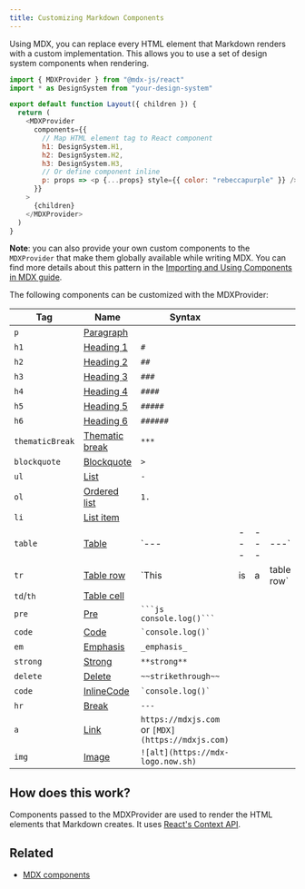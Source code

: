 ```yaml
---
title: Customizing Markdown Components
---
```


Using MDX, you can replace every HTML element that Markdown renders with a
custom implementation. This allows you to use a set of design system components
when rendering.

```jsx:title=src/components/layout.js
import { MDXProvider } from "@mdx-js/react"
import * as DesignSystem from "your-design-system"

export default function Layout({ children }) {
  return (
    <MDXProvider
      components={{
        // Map HTML element tag to React component
        h1: DesignSystem.H1,
        h2: DesignSystem.H2,
        h3: DesignSystem.H3,
        // Or define component inline
        p: props => <p {...props} style={{ color: "rebeccapurple" }} />,
      }}
    >
      {children}
    </MDXProvider>
  )
}
```

**Note**: you can also provide your own custom components to the `MDXProvider` that make them globally available while writing MDX. You can find more details about this pattern in the [Importing and Using Components in MDX guide](/docs/mdx/importing-and-using-components/#make-components-available-globally-as-shortcodes).

The following components can be customized with the MDXProvider:

<!-- remark lint doesn't realize the pipes in code blocks aren't table markers -->

<!-- lint ignore table-pipe-alignment -->

| Tag             | Name                                                                 | Syntax                                            |     |     |             |
| --------------- | -------------------------------------------------------------------- | ------------------------------------------------- | --- | --- | ----------- |
| `p`             | [Paragraph](https://github.com/syntax-tree/mdast#paragraph)          |                                                   |     |     |             |
| `h1`            | [Heading 1](https://github.com/syntax-tree/mdast#heading)            | `#`                                               |     |     |             |
| `h2`            | [Heading 2](https://github.com/syntax-tree/mdast#heading)            | `##`                                              |     |     |             |
| `h3`            | [Heading 3](https://github.com/syntax-tree/mdast#heading)            | `###`                                             |     |     |             |
| `h4`            | [Heading 4](https://github.com/syntax-tree/mdast#heading)            | `####`                                            |     |     |             |
| `h5`            | [Heading 5](https://github.com/syntax-tree/mdast#heading)            | `#####`                                           |     |     |             |
| `h6`            | [Heading 6](https://github.com/syntax-tree/mdast#heading)            | `######`                                          |     |     |             |
| `thematicBreak` | [Thematic break](https://github.com/syntax-tree/mdast#thematicbreak) | `***`                                             |     |     |             |
| `blockquote`    | [Blockquote](https://github.com/syntax-tree/mdast#blockquote)        | `>`                                               |     |     |             |
| `ul`            | [List](https://github.com/syntax-tree/mdast#list)                    | `-`                                               |     |     |             |
| `ol`            | [Ordered list](https://github.com/syntax-tree/mdast#list)            | `1.`                                              |     |     |             |
| `li`            | [List item](https://github.com/syntax-tree/mdast#listitem)           |                                                   |     |     |             |
| `table`         | [Table](https://github.com/syntax-tree/mdast#table)                  | \`---                                             | --- | --- | ---\`       |
| `tr`            | [Table row](https://github.com/syntax-tree/mdast#tablerow)           | \`This                                            | is  | a   | table row\` |
| `td`/`th`       | [Table cell](https://github.com/syntax-tree/mdast#tablecell)         |                                                   |     |     |             |
| `pre`           | [Pre](https://github.com/syntax-tree/mdast#code)                     | ```` ```js console.log()``` ````                  |     |     |             |
| `code`          | [Code](https://github.com/syntax-tree/mdast#code)                    | `` `console.log()` ``                             |     |     |             |
| `em`            | [Emphasis](https://github.com/syntax-tree/mdast#emphasis)            | `_emphasis_`                                      |     |     |             |
| `strong`        | [Strong](https://github.com/syntax-tree/mdast#strong)                | `**strong**`                                      |     |     |             |
| `delete`        | [Delete](https://github.com/syntax-tree/mdast#delete)                | `~~strikethrough~~`                               |     |     |             |
| `code`          | [InlineCode](https://github.com/syntax-tree/mdast#inlinecode)        | `` `console.log()` ``                             |     |     |             |
| `hr`            | [Break](https://github.com/syntax-tree/mdast#break)                  | `---`                                             |     |     |             |
| `a`             | [Link](https://github.com/syntax-tree/mdast#link)                    | `https://mdxjs.com` or `[MDX](https://mdxjs.com)` |     |     |             |
| `img`           | [Image](https://github.com/syntax-tree/mdast#image)                  | `![alt](https://mdx-logo.now.sh)`                 |     |     |             |

<!-- lint enable table-pipe-alignment -->

## How does this work?

Components passed to the MDXProvider are used to render the HTML elements
that Markdown creates. It uses
[React's Context API](https://reactjs.org/docs/context.html).

## Related

- [MDX components](https://mdxjs.com/getting-started/)
